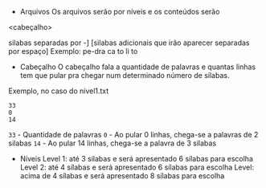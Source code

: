 - Arquivos
Os arquivos serão por níveis e os conteúdos serão

<cabeçalho>

silabas separadas por -] [silabas adicionais que irão aparecer separadas por espaço] 
Exemplo: pe-dra ca to li to 

- Cabeçalho
O cabeçalho fala a quantidade de palavras e quantas linhas tem que pular pra chegar num determinado número de sílabas.

Exemplo, no caso do nivel1.txt
```
33
0
14
```


`33` - Quantidade de palavras
`0` - Ao pular 0 linhas, chega-se a palavras de 2 silabas
`14` - Ao pular 14 linhas, chega-se a palavra de 3 silabas

- Níveis
Level 1: até 3 silabas e será apresentado 6 sílabas para escolha
Level 2: até 4 sílabas e será apresentado 6 sílabas para escolha
Level: acima de 4 sílabas e será apresentado 8 sílabas para escolha
